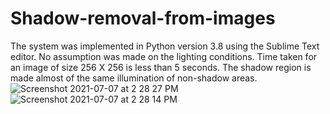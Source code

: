 # Shadow-removal-from-images

The system was implemented in Python version 3.8 using the Sublime Text editor. No assumption was made on the lighting conditions. Time taken for an image of size 256 X 256 is less than 5 seconds. The shadow region is made almost of the same illumination of non-shadow areas.![Screenshot 2021-07-07 at 2 28 27 PM](https://user-images.githubusercontent.com/60974197/124731143-9919e480-df2f-11eb-9fed-09802a18326c.png)
![Screenshot 2021-07-07 at 2 28 14 PM](https://user-images.githubusercontent.com/60974197/124731169-9e772f00-df2f-11eb-8ae1-e8eaa972ef1b.png)
